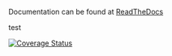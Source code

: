 Documentation can be found at <a href=http://hierarchical-matrices.readthedocs.io/en/latest/>ReadTheDocs</a>

test

[![Coverage Status](https://coveralls.io/repos/github/maekke97/HierarchicalMatrices/badge.svg?branch=master)](https://coveralls.io/github/maekke97/HierarchicalMatrices?branch=master)
